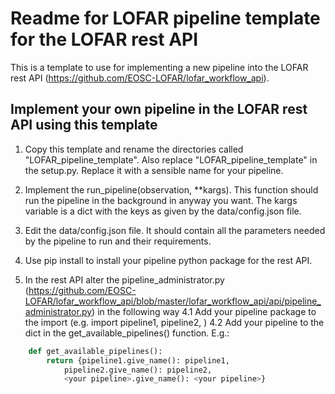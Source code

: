# Readme for LOFAR pipeline template for the LOFAR rest API 

This is a template to use for implementing a new pipeline into the LOFAR rest API (https://github.com/EOSC-LOFAR/lofar_workflow_api). 


## Implement your own pipeline in the LOFAR rest API using this template
1. Copy this template and rename the directories called "LOFAR_pipeline_template". Also replace "LOFAR_pipeline_template" in the setup.py. Replace it with a sensible name for your pipeline.

2. Implement the run_pipeline(observation, \*\*kargs). This function should run the pipeline in the background in anyway you want. The kargs variable is a dict with the keys as given by the data/config.json file.

3. Edit the data/config.json file. It should contain all the parameters needed by the pipeline to run and their requirements.

4. Use pip install to install your pipeline python package for the rest API.

5. In the rest API alter the pipeline_administrator.py (https://github.com/EOSC-LOFAR/lofar_workflow_api/blob/master/lofar_workflow_api/api/pipeline_administrator.py) in the following way
4.1 Add your pipeline package to the import (e.g. import pipeline1, pipeline2, <your pipeline>)
4.2 Add your pipeline to the dict in the get_available_pipelines() function. E.g.:
```python 
	def get_available_pipelines():
		return {pipeline1.give_name(): pipeline1, 
			pipeline2.give_name(): pipeline2,
			<your pipeline>.give_name(): <your pipeline>}
```

